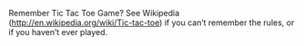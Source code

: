 Remember Tic Tac Toe Game? See Wikipedia (http://en.wikipedia.org/wiki/Tic-tac-toe) if you can’t remember the rules, or if you haven’t ever played.
